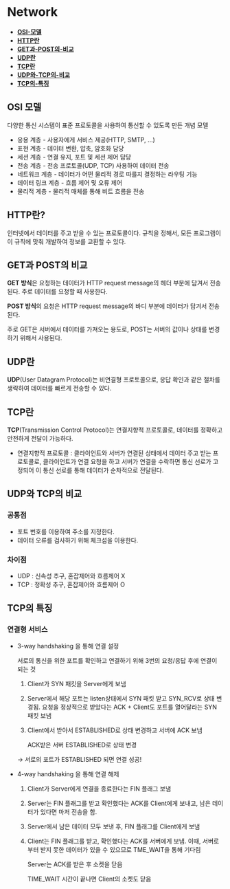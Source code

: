 # Network

- [**OSI-모델**](#OSI-모델)
- [**HTTP란**](#HTTP란)
- [**GET과-POST의-비교**](#GET과-POST의-비교)
- [**UDP란**](#UDP란)
- [**TCP란**](#TCP란)
- [**UDP와-TCP의-비교**](#UDP와-TCP의-비교)
- [**TCP의-특징**](#TCP의-특징)

## OSI 모델

다양한 통신 시스템이 표준 프로토콜을 사용하여 통신할 수 있도록 만든 개념 모델

- 응용 계층 - 사용자에게 서비스 제공(HTTP, SMTP, …)
- 표현 계층 - 데이터 변환, 압축, 암호화 담당
- 세션 계층 - 연결 유지, 포트 및 세션 제어 담당
- 전송 계층 - 전송 프로토콜(UDP, TCP) 사용하여 데이터 전송
- 네트워크 계층 - 데이터가 어떤 물리적 경로 따를지 결정하는 라우팅 기능
- 데이터 링크 계층 - 흐름 제어 및 오류 제어
- 물리적 계층 - 물리적 매체를 통해 비트 흐름을 전송

## HTTP란?

인터넷에서 데이터를 주고 받을 수 있는 프로토콜이다. 규칙을 정해서, 모든 프로그램이 이 규칙에 맞춰 개발하여 정보를 교환할 수 있다.

## GET과 POST의 비교

**GET 방식**은 요청하는 데이터가 HTTP request message의 헤더 부분에 담겨서 전송된다. 주로 데이터를 요청할 때 사용한다.

**POST 방식**의 요청은 HTTP request message의 바디 부분에 데이터가 담겨서 전송된다. 

주로 GET은 서버에서 데이터를 가져오는 용도로, POST는 서버의 값이나 상태를 변경하기 위해서 사용된다.

## UDP란

**UDP**(User Datagram Protocol)는 비연결형 프로토콜으로, 응답 확인과 같은 절차를 생략하여 데이터를 빠르게 전송할 수 있다.  

## TCP란

**TCP**(Transmission Control Protocol)는 연결지향적 프로토콜로, 데이터를 정확하고 안전하게 전달이 가능하다.

- 연결지향적 프로토콜 : 클라이언트와 서버가 연결된 상태에서 데이터 주고 받는 프로토콜로, 클라이언트가 연결 요청을 하고 서버가 연결을 수락하면 통신 선로가 고정되어 이 통신 선로를 통해 데이터가 순차적으로 전달된다.

## UDP와 TCP의 비교

### 공통점

- 포트 번호를 이용하여 주소를 지정한다.
- 데이터 오류를 검사하기 위해 체크섬을 이용한다.

### 차이점

- UDP : 신속성 추구, 혼잡제어와 흐름제어 X
- TCP : 정확성 추구, 혼잡제어와 흐름제어 O

## TCP의 특징

### 연결형 서비스

- 3-way handshaking 을 통해 연결 설정
    
    서로의 통신을 위한 포트를  확인하고 연결하기 위해 3번의 요청/응답 후에 연결이 되는 것 
    
    1. Client가 SYN 패킷을 Server에게 보냄
    2. Server에서 해당 포트는 listen상태에서 SYN 패킷 받고 SYN_RCV로 상태 변경됨. 요청을 정상적으로 받았다는 ACK + Client도 포트를 열어달라는 SYN 패킷 보냄
    3. Client에서 받아서 ESTABLISHED로 상태 변경하고 서버에 ACK 보냄 
        
        ACK받은 서버 ESTABLISHED로 상태 변경 
        
    
    → 서로의 포트가 ESTABLISHED 되면 연결 성공!
    
- 4-way handshaking 을 통해 연결 해제
    1. Client가 Server에게 연결을 종료한다는 FIN 플래그 보냄
    2. Server는 FIN 플래그를 받고 확인했다는 ACK를 Client에게 보내고, 남은 데이터가 있다면 마저 전송을 함. 
    3. Server에서 남은 데이터 모두 보낸 후, FIN 플래그를 Client에게 보냄 
    4. Client는 FIN 플래그를 받고, 확인했다는 ACK를 서버에게 보냄. 이때, 서버로부터 받지 못한 데이터가 있을 수 있으므로 TME_WAIT을 통해 기다림 
        
        Server는 ACK를 받은 후 소켓을 닫음
        
        TIME_WAIT 시간이 끝나면 Client의 소켓도 닫음
